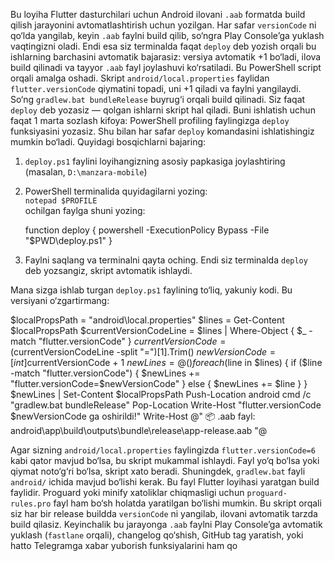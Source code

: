 Bu loyiha Flutter dasturchilari uchun Android ilovani `.aab` formatda build qilish jarayonini avtomatlashtirish uchun yozilgan. Har safar `versionCode` ni qo‘lda yangilab, keyin `.aab` faylni build qilib, so‘ngra Play Console’ga yuklash vaqtingizni oladi. Endi esa siz terminalda faqat `deploy` deb yozish orqali bu ishlarning barchasini avtomatik bajarasiz: versiya avtomatik +1 bo‘ladi, ilova build qilinadi va tayyor `.aab` fayl joylashuvi ko‘rsatiladi. Bu PowerShell script orqali amalga oshadi. Skript `android/local.properties` faylidan `flutter.versionCode` qiymatini topadi, uni +1 qiladi va faylni yangilaydi. So‘ng `gradlew.bat bundleRelease` buyrug‘i orqali build qilinadi. Siz faqat `deploy` deb yozasiz — qolgan ishlarni skript hal qiladi. Buni ishlatish uchun faqat 1 marta sozlash kifoya: PowerShell profiling faylingizga `deploy` funksiyasini yozasiz. Shu bilan har safar `deploy` komandasini ishlatishingiz mumkin bo‘ladi. Quyidagi bosqichlarni bajaring:

1. `deploy.ps1` faylini loyihangizning asosiy papkasiga joylashtiring (masalan, `D:\manzara-mobile`)

2. PowerShell terminalida quyidagilarni yozing:  
   `notepad $PROFILE`  
   ochilgan faylga shuni yozing:

   function deploy {
       powershell -ExecutionPolicy Bypass -File "$PWD\deploy.ps1"
   }

3. Faylni saqlang va terminalni qayta oching. Endi siz terminalda `deploy` deb yozsangiz, skript avtomatik ishlaydi.

Mana sizga ishlab turgan `deploy.ps1` faylining to‘liq, yakuniy kodi. Bu versiyani o‘zgartirmang:

$localPropsPath = "android\local.properties"
$lines = Get-Content $localPropsPath
$currentVersionCodeLine = $lines | Where-Object { $_ -match "flutter.versionCode" }
$currentVersionCode = ($currentVersionCodeLine -split "=")[1].Trim()
$newVersionCode = [int]$currentVersionCode + 1
$newLines = @()
foreach ($line in $lines) {
    if ($line -match "flutter.versionCode") {
        $newLines += "flutter.versionCode=$newVersionCode"
    } else {
        $newLines += $line
    }
}
$newLines | Set-Content $localPropsPath
Push-Location android
cmd /c "gradlew.bat bundleRelease"
Pop-Location
Write-Host "flutter.versionCode $newVersionCode ga oshirildi!"
Write-Host @"
📦 .aab fayl: android\app\build\outputs\bundle\release\app-release.aab
"@

Agar sizning `android/local.properties` faylingizda `flutter.versionCode=6` kabi qator mavjud bo‘lsa, bu skript mukammal ishlaydi. Fayl yo‘q bo‘lsa yoki qiymat noto‘g‘ri bo‘lsa, skript xato beradi. Shuningdek, `gradlew.bat` fayli `android/` ichida mavjud bo‘lishi kerak. Bu fayl Flutter loyihasi yaratgan build faylidir. Proguard yoki minify xatoliklar chiqmasligi uchun `proguard-rules.pro` fayl ham bo‘sh holatda yaratilgan bo‘lishi mumkin. Bu skript orqali siz har bir release buildda `versionCode` ni yangilab, ilovani avtomatik tarzda build qilasiz. Keyinchalik bu jarayonga `.aab` faylni Play Console’ga avtomatik yuklash (`fastlane` orqali), changelog qo‘shish, GitHub tag yaratish, yoki hatto Telegramga xabar yuborish funksiyalarini ham qo

